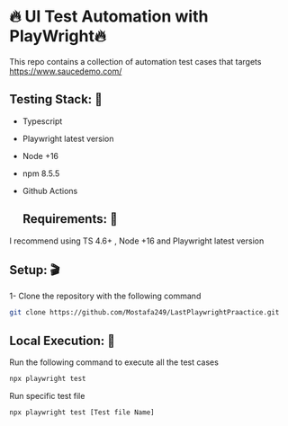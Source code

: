 # 🔥 UI Test Automation with PlayWright🔥

This repo contains a collection of automation test cases that targets https://www.saucedemo.com/

## Testing Stack: 🔑
- Typescript
- Playwright latest version
- Node +16
- npm 8.5.5
- Github Actions

  ## Requirements: 🔧

I recommend using  TS 4.6+ , Node +16 and Playwright latest version

## Setup: 🎬

1- Clone the repository with the following command

```bash
git clone https://github.com/Mostafa249/LastPlaywrightPraactice.git
```

## Local Execution: 🤖

Run the following command to execute all the test cases

```bash
npx playwright test
```

Run specific test file 

```bash
npx playwright test [Test file Name]
```
